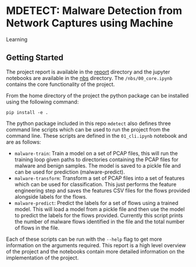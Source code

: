 # MDETECT: Malware Detection from Network Captures using Machine
Learning

<!-- WARNING: THIS FILE WAS AUTOGENERATED! DO NOT EDIT! -->

## Getting Started

The project report is available in the [report](./report.md) directory
and the jupyter notebooks are available in the [nbs](nbs) directory. The
`/nbs/00_core.ipynb` contains the core functionality of the project.

From the home directory of the project the python package can be
installed using the following command:

``` {bash}
pip install -e .
```

The python package included in this repo `mdetect` also defines three
command line scripts which can be used to run the project from the
command line. These scripts are defined in the `01_cli.ipynb` notebook
and are as follows:

- `malware-train`: Train a model on a set of PCAP files, this will run
  the training loop given paths to directories containing the PCAP files
  for malware and benign samples. The model is saved to a pickle file
  and can be used for prediction (malware-predict).
- `malware-transform`: Transform a set of PCAP files into a set of
  features which can be used for classification. This just performs the
  feature engineering step and saves the features CSV files for the
  flows provided alongside labels for the flows.
- `malware-predict`: Predict the labels for a set of flows using a
  trained model. This will load a model from a pickle file and then use
  the model to predict the labels for the flows provided. Currently this
  script prints the number of malware flows identified in the file and
  the total number of flows in the file.

Each of these scripts can be run with the `--help` flag to get more
information on the arguments required. This report is a high level
overview of the project and the notebooks contain more detailed
information on the implementation of the project.
